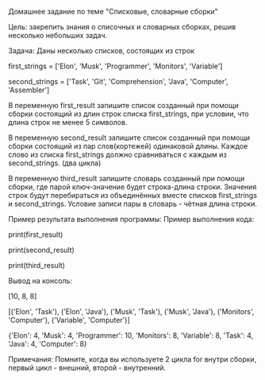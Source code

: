 Домашнее задание по теме "Списковые, словарные сборки"

Цель: закрепить знания о списочных и словарных сборках, решив несколько небольших задач.

Задача:
Даны несколько списков, состоящих из строк

first_strings = ['Elon', 'Musk', 'Programmer', 'Monitors', 'Variable']

second_strings = ['Task', 'Git', 'Comprehension', 'Java', 'Computer', 'Assembler']

В переменную first_result запишите список созданный при помощи сборки состоящий из длин строк списка first_strings, при условии, что длина строк не менее 5 символов.

В переменную second_result запишите список созданный при помощи сборки состоящий из пар слов(кортежей) одинаковой длины. Каждое слово из списка first_strings должно сравниваться с каждым из second_strings. (два цикла)

В переменную third_result запишите словарь созданный при помощи сборки, где парой ключ-значение будет строка-длина строки. Значения строк будут перебираться из объединённых вместе списков first_strings и second_strings. Условие записи пары в словарь - чётная длина строки.


Пример результата выполнения программы:
Пример выполнения кода:

print(first_result)

print(second_result)

print(third_result)

Вывод на консоль:

[10, 8, 8]

[('Elon', 'Task'), ('Elon', 'Java'), ('Musk', 'Task'), ('Musk', 'Java'), ('Monitors', 'Computer'), ('Variable', 'Computer')]

{'Elon': 4, 'Musk': 4, 'Programmer': 10, 'Monitors': 8, 'Variable': 8, 'Task': 4, 'Java': 4, 'Computer': 8}

Примечания:
Помните, когда вы используете 2 цикла for внутри сборки, первый цикл - внешний, второй - внутренний.
